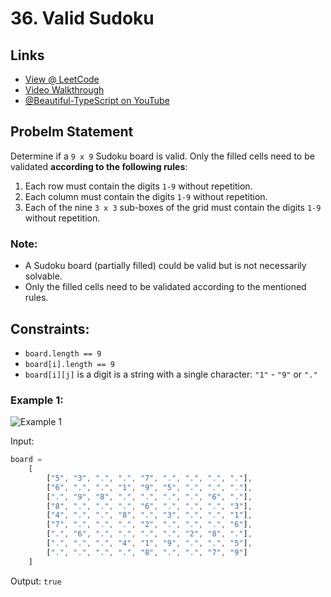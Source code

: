 # 36. Valid Sudoku

## Links

* [View @ LeetCode](https://leetcode.com/problems/valid-sudoku/)
* [Video Walkthrough](https://youtu.be/F1LIXNnApQY)
* [@Beautiful-TypeScript on YouTube](https://www.youtube.com/@BeautifulTypeScript)

## Probelm Statement

Determine if a `9 x 9` Sudoku board is valid. Only the filled cells need to be validated **according to the following rules**:

1. Each row must contain the digits `1-9` without repetition.
1. Each column must contain the digits `1-9` without repetition.
1. Each of the nine `3 x 3` sub-boxes of the grid must contain the digits `1-9` without repetition.

### Note:

* A Sudoku board (partially filled) could be valid but is not necessarily solvable.
* Only the filled cells need to be validated according to the mentioned rules.

## Constraints:

* `board.length == 9`
* `board[i].length == 9`
* `board[i][j]` is a digit is a string with a single character: `"1"` - `"9"` or `"."`

### Example 1:

![Example 1](https://upload.wikimedia.org/wikipedia/commons/thumb/f/ff/Sudoku-by-L2G-20050714.svg/250px-Sudoku-by-L2G-20050714.svg.png)

Input:
```JavaScript
board = 
    [
        ["5", "3", ".", ".", "7", ".", ".", ".", "."],
        ["6", ".", ".", "1", "9", "5", ".", ".", "."],
        [".", "9", "8", ".", ".", ".", ".", "6", "."],
        ["8", ".", ".", ".", "6", ".", ".", ".", "3"],
        ["4", ".", ".", "8", ".", "3", ".", ".", "1"],
        ["7", ".", ".", ".", "2", ".", ".", ".", "6"],
        [".", "6", ".", ".", ".", ".", "2", "8", "."],
        [".", ".", ".", "4", "1", "9", ".", ".", "5"],
        [".", ".", ".", ".", "8", ".", ".", "7", "9"]
    ]
```
Output: `true`